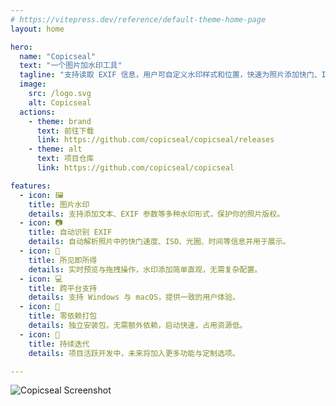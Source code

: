 ```yaml
---
# https://vitepress.dev/reference/default-theme-home-page
layout: home

hero:
  name: "Copicseal"
  text: "一个图片加水印工具"
  tagline: "支持读取 EXIF 信息，用户可自定义水印样式和位置，快速为照片添加快门、ISO 等相机参数。"
  image:
    src: /logo.svg
    alt: Copicseal
  actions:
    - theme: brand
      text: 前往下载
      link: https://github.com/copicseal/copicseal/releases
    - theme: alt
      text: 项目仓库
      link: https://github.com/copicseal/copicseal

features:
  - icon: 🖼️
    title: 图片水印
    details: 支持添加文本、EXIF 参数等多种水印形式，保护你的照片版权。
  - icon: 📷
    title: 自动识别 EXIF
    details: 自动解析照片中的快门速度、ISO、光圈、时间等信息并用于展示。
  - icon: 👀
    title: 所见即所得
    details: 实时预览与拖拽操作，水印添加简单直观，无需复杂配置。
  - icon: 💻
    title: 跨平台支持
    details: 支持 Windows 与 macOS，提供一致的用户体验。
  - icon: 🚀
    title: 零依赖打包
    details: 独立安装包，无需额外依赖，启动快速，占用资源低。
  - icon: 🔄
    title: 持续迭代
    details: 项目活跃开发中，未来将加入更多功能与定制选项。

---
```


<picture>
  <source srcset="/screenshot01.webp" type="image/webp">
  <img src="/screenshot01.png" alt="Copicseal Screenshot">
</picture>